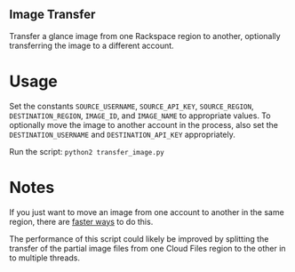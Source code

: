 Image Transfer
--------------
Transfer a glance image from one Rackspace region to another, optionally transferring the image to a different account.

# Usage

Set the constants `SOURCE_USERNAME`, `SOURCE_API_KEY`, `SOURCE_REGION`, `DESTINATION_REGION`, `IMAGE_ID`, and `IMAGE_NAME` to appropriate values.  To optionally move the image to another account in the process, also set the `DESTINATION_USERNAME` and `DESTINATION_API_KEY` appropriately.

Run the script:  `python2 transfer_image.py`

# Notes

If you just want to move an image from one account to another in the same region, there are [faster ways](http://docs.rackspace.com/images/api/v2/ci-devguide/content/image-sharing.html) to do this.

The performance of this script could likely be improved by splitting the transfer of the partial image files from one Cloud Files region to the other in to multiple threads.

